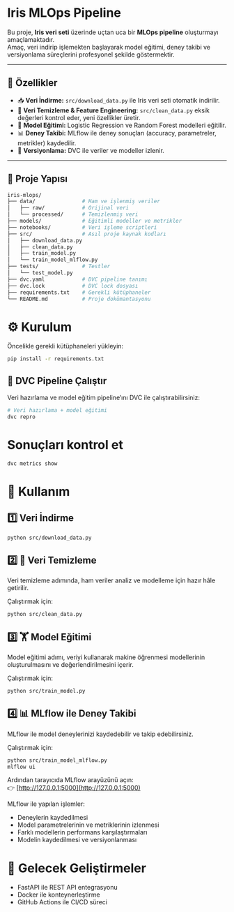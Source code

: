 #  Iris MLOps Pipeline  

Bu proje, **Iris veri seti** üzerinde uçtan uca bir **MLOps pipeline** oluşturmayı amaçlamaktadır.  
Amaç, veri indirip işlemekten başlayarak model eğitimi, deney takibi ve versiyonlama süreçlerini profesyonel şekilde göstermektir.  

---

## 🚀 Özellikler
- 📥 **Veri İndirme:** `src/download_data.py` ile Iris veri seti otomatik indirilir.  
- 🧹 **Veri Temizleme & Feature Engineering:** `src/clean_data.py` eksik değerleri kontrol eder, yeni özellikler üretir.  
- 🤖 **Model Eğitimi:** Logistic Regression ve Random Forest modelleri eğitilir.  
- 📊 **Deney Takibi:** MLflow ile deney sonuçları (accuracy, parametreler, metrikler) kaydedilir.  
- 📂 **Versiyonlama:** DVC ile veriler ve modeller izlenir.  

---

## 📁 Proje Yapısı
```bash
iris-mlops/
├── data/               # Ham ve işlenmiş veriler
│   ├── raw/            # Orijinal veri
│   └── processed/      # Temizlenmiş veri
├── models/             # Eğitimli modeller ve metrikler
├── notebooks/          # Veri işleme scriptleri
├── src/                # Asıl proje kaynak kodları
│   ├── download_data.py
│   ├── clean_data.py
│   ├── train_model.py
│   └── train_model_mlflow.py
├── tests/              # Testler
│   └── test_model.py
├── dvc.yaml            # DVC pipeline tanımı
├── dvc.lock            # DVC lock dosyası
├── requirements.txt    # Gerekli kütüphaneler
└── README.md           # Proje dokümantasyonu
```

# ⚙️ Kurulum

Öncelikle gerekli kütüphaneleri yükleyin:

```bash
pip install -r requirements.txt
```
## 🔄 DVC Pipeline Çalıştır

Veri hazırlama ve model eğitim pipeline’ını DVC ile çalıştırabilirsiniz:

```bash
# Veri hazırlama + model eğitimi
dvc repro
```
# Sonuçları kontrol et
```bash
dvc metrics show
```
# 🧪 Kullanım

## 1️⃣ Veri İndirme
```bash
python src/download_data.py
```
## 2️⃣ 🧹 Veri Temizleme

Veri temizleme adımında, ham veriler analiz ve modelleme için hazır hâle getirilir.  

Çalıştırmak için:

```bash
python src/clean_data.py
```
## 3️⃣ 🏋️ Model Eğitimi

Model eğitimi adımı, veriyi kullanarak makine öğrenmesi modellerinin oluşturulmasını ve değerlendirilmesini içerir.  

Çalıştırmak için:

```bash
python src/train_model.py
```
## 4️⃣ 📊 MLflow ile Deney Takibi

MLflow ile model deneylerinizi kaydedebilir ve takip edebilirsiniz.  

Çalıştırmak için:

```bash
python src/train_model_mlflow.py
mlflow ui
```
Ardından tarayıcıda MLflow arayüzünü açın:  
👉 [http://127.0.0.1:5000](http://127.0.0.1:5000)

MLflow ile yapılan işlemler:  

- Deneylerin kaydedilmesi  
- Model parametrelerinin ve metriklerinin izlenmesi  
- Farklı modellerin performans karşılaştırmaları  
- Modelin kaydedilmesi ve versiyonlanması

# 🚀 Gelecek Geliştirmeler

- FastAPI ile REST API entegrasyonu  
- Docker ile konteynerleştirme  
- GitHub Actions ile CI/CD süreci


